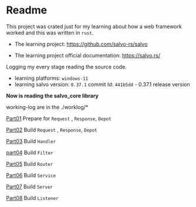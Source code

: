 # Readme
This project was crated just for my learning about how a web framework worked and  this was written in `rust`.

- The learning project: https://github.com/salvo-rs/salvo

- The learning project official documentation: https://salvo.rs/

Logging my every stage reading the source code.

- learning platforms: `windows-11`
- learning salvo version: `0.37.1`  commit Id: `441b5dd` - 0.37.1 release version

__Now is reading the salvo_core library__

working-log are in the ./worklog/* 

[Part01](./worklog/Part01.md) Prepare for `Request` , `Response`, `Depot`

[Part02](./worklog/Part02.md) Build `Request` , `Response`, `Depot`

[Part03](./worklog/Part03.md) Build `Handler`

[part04](./worklog/Part04.md) Build `Filter`

[Part05](./worklog/Part05.md) Build `Router`

[Part06]() Build `Service`

[Part07]() Build `Server`

[Part08]() Build `Listener`